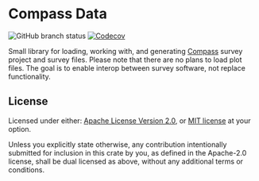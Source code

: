 # Compass Data

![GitHub branch status](https://img.shields.io/github/checks-status/zheylmun/compass_data/main?style=for-the-badge&logo=GitHub)
[![Codecov](https://img.shields.io/codecov/c/github/zheylmun/compass_data?style=for-the-badge&logo=CodeCov)](https://app.codecov.io/gh/zheylmun/compass_data)

Small library for loading, working with, and generating [Compass](https://www.fountainware.com/compass/index.htm) survey project and survey files. Please note that there are no plans to load plot files.
The goal is to enable interop between survey software,
not replace functionality.

## License

Licensed under either:
[Apache License Version 2.0](./LICENSE-APACHE), or
[MIT license](./LICENSE-MIT)
at your option.

Unless you explicitly state otherwise,
any contribution intentionally submitted for inclusion in this crate by you,
as defined in the Apache-2.0 license, shall be dual licensed as above,
without any additional terms or conditions.

